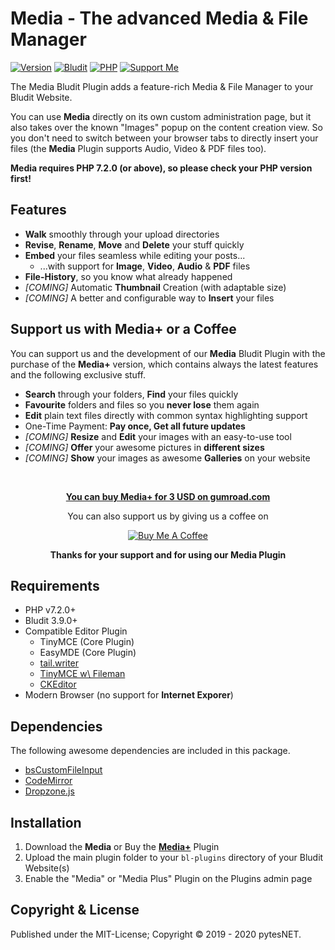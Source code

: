 Media - The advanced Media & File Manager
=========================================
[![Version](https://s.pytes.me/ea305320)](https://github.com/pytesNET/media/releases)
[![Bludit](https://s.pytes.me/07dc5062)](https://www.bludit.com)
[![PHP](https://s.pytes.me/3546c170)](#requirements)
[![Support Me](https://s.pytes.me/4a1717aa)](https://buymeacoffee.com/pytesNET)

The Media Bludit Plugin adds a feature-rich Media & File Manager to your Bludit Website.

You can use **Media** directly on its own custom administration page, but it also takes over the
known "Images" popup on the content creation view. So you don't need to switch between your browser
tabs to directly insert your files (the **Media** Plugin supports Audio, Video & PDF files too).

**Media requires PHP 7.2.0 (or above), so please check your PHP version first!**

Features
--------
-   **Walk** smoothly through your upload directories
-   **Revise**, **Rename**, **Move** and **Delete** your stuff quickly
-   **Embed** your files seamless while editing your posts...
    -   ...with support for **Image**, **Video**, **Audio** & **PDF** files
-   **File-History**, so you know what already happened
-   *[COMING]* Automatic **Thumbnail** Creation (with adaptable size)
-   *[COMING]* A better and configurable way to **Insert** your files

Support us with Media+ or a Coffee
----------------------------------
You can support us and the development of our **Media** Bludit Plugin with the purchase of the
**Media+** version, which contains always the latest features and the following exclusive stuff.

-   **Search** through your folders, **Find** your files quickly
-   **Favourite** folders and files so you **never lose** them again
-   **Edit** plain text files directly with common syntax highlighting support
-   One-Time Payment: **Pay once, Get all future updates**
-   *[COMING]* **Resize** and **Edit** your images with an easy-to-use tool
-   *[COMING]* **Offer** your awesome pictures in **different sizes**
-   *[COMING]* **Show** your images as awesome **Galleries** on your website

<br>

<p align="center" style="text-align: center;">
<a href="https://gum.co/mediaplus"><b>You can buy Media+ for 3 USD on gumroad.com</b></a>
</p>

<p align="center" style="text-align: center;">
You can also support us by giving us a coffee on
</p>

<p align="center" style="text-align: center;">
<a href="https://www.buymeacoffee.com/pytesNET"><img src="https://www.buymeacoffee.com/assets/img/custom_images/orange_img.png" alt="Buy Me A Coffee" title="Buy Me A Coffee" /></a>
</p>

<p align="center" style="text-align: center;">
<b>Thanks for your support and for using our Media Plugin</b>
</p>

Requirements
------------
-   PHP v7.2.0+
-   Bludit 3.9.0+
-   Compatible Editor Plugin
    -   TinyMCE (Core Plugin)
    -   EasyMDE (Core Plugin)
    -   [tail.writer](https://plugins.bludit.com/plugin/tail-writer)
    -   [TinyMCE w\ Fileman](https://plugins.bludit.com/plugin/tinymcefileman)
    -   [CKEditor](https://plugins.bludit.com/plugin/ckeditor)
-   Modern Browser (no support for **Internet Exporer**)

Dependencies
------------
The following awesome dependencies are included in this package.

-   [bsCustomFileInput](https://github.com/Johann-S/bs-custom-file-input)
-   [CodeMirror](https://codemirror.net)
-   [Dropzone.js](https://www.dropzonejs.com)

Installation
------------
1. Download the **Media** or Buy the [**Media+**](https://gum.co/mediaplus) Plugin
2. Upload the main plugin folder to your `bl-plugins` directory of your Bludit Website(s)
3. Enable the "Media" or "Media Plus" Plugin on the Plugins admin page

Copyright & License
-------------------
Published under the MIT-License; Copyright © 2019 - 2020 pytesNET.
